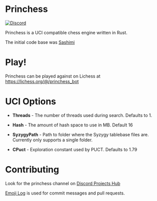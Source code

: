 # Princhess

[![Discord](https://img.shields.io/discord/417389758470422538)](https://discord.gg/3aTVQtz)

Princhess is a UCI compatible chess engine written in Rust.

The initial code base was [Sashimi](https://github.com/zxqfl/sashimi)

# Play!

Princhess can be played against on Lichess at https://lichess.org/@/princhess_bot

# UCI Options

* **Threads** - The number of threads used during search. Defaults to 1.

* **Hash** - The amount of hash space to use in MB. Default 16

* **SyzygyPath** - Path to folder where the Syzygy tablebase files are.
  Currently only supports a single folder.

* **CPuct** - Exploration constant used by PUCT. Defaults to 1.79

# Contributing

Look for the princhess channel on [Discord Projects Hub](https://discord.gg/3aTVQtz)

[Emoji Log](https://github.com/ahmadawais/Emoji-Log) is used for commit messages and pull requests.
